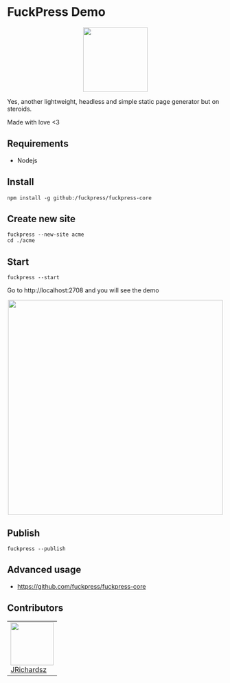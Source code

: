 # FuckPress Demo

<p align="center">
  <img src="https://github.com/user-attachments/assets/1aa03ce3-94ea-49c5-9860-89d0d33fda26" width=150>  
</p>

Yes, another lightweight, headless and simple static page generator but on steroids. 

Made with love <3

## Requirements

- Nodejs

## Install

```
npm install -g github:/fuckpress/fuckpress-core
```

## Create new site

```
fuckpress --new-site acme
cd ./acme
```

## Start

```
fuckpress --start
```

Go to http://localhost:2708 and you will see the demo

<p align="center">
 <img src="https://github.com/user-attachments/assets/2ecc6d95-efd3-49f8-a3d6-9b88d3482411" width=500>
</p>

## Publish

```
fuckpress --publish
```

## Advanced usage

- https://github.com/fuckpress/fuckpress-core

## Contributors

<table>
  <tbody>    
    <td>
      <img src="https://avatars0.githubusercontent.com/u/3322836?s=460&v=4" width="100px;"/>
      <br />
      <label><a href="http://jrichardsz.github.io/">JRichardsz</a></label>
      <br />
    </td>
  </tbody>
</table>

